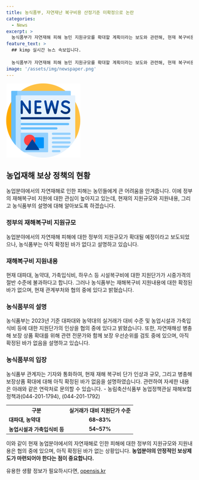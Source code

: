 ```yaml
---
title: 농식품부, 자연재난 복구비용 산정기준 미확정으로 논란
categories:
  - News
excerpt: >
  농식품부가 자연재해 피해 농민 지원규모를 확대할 계획이라는 보도와 관련해, 현재 복구비용 지원단가와 자연재해성 병충해 보장 상품 확대를 검토 중이라는 설명이 나왔다. 그러나 아직 확정된 사항은 없으며, 실거래가 대비 지원단가는 68~83% 수준이며, 병충해 보장 우선순위 역시 논의 중이라고 밝혔다. 농식품부는 관계부처와의 협의를 통해 상세 내용을 결정할 예정이며, 자세한 사항은 해당 부서로 문의할 것을 권고했다. (출처: 정책브리핑)
feature_text: >
  ## kimp 실시간 뉴스 속보입니다.

  농식품부가 자연재해 피해 농민 지원규모를 확대할 계획이라는 보도와 관련해, 현재 복구비용 지원단가와 자연재해성 병충해 보장 상품 확대를 검토 중이라는 설명이 나왔다. 그러나 아직 확정된 사항은 없으며, 실거래가 대비 지원단가는 68~83% 수준이며, 병충해 보장 우선순위 역시 논의 중이라고 밝혔다. 농식품부는 관계부처와의 협의를 통해 상세 내용을 결정할 예정이며, 자세한 사항은 해당 부서로 문의할 것을 권고했다. (출처: 정책브리핑)
image: '/assets/img/newspaper.png'
---
```


<p><img src="/assets/img/newspaper.png" alt="kimplant 속보" /></p>

<h2 data-ke-size="size26">농업재해 보상 정책의 현황</h2>

<p>농업분야에서의 자연재해로 인한 피해는 농민들에게 큰 어려움을 안겨줍니다. 이에 정부의 재해복구비 지원에 대한 관심이 높아지고 있는데, 현재의 지원규모와 지원내용, 그리고 농식품부의 설명에 대해 알아보도록 하겠습니다.</p>

<h3>정부의 재해복구비 지원규모</h3>

<p>농업분야에서의 자연재해 피해에 대한 정부의 지원규모가 확대될 예정이라고 보도되었으나, 농식품부는 아직 확정된 바가 없다고 설명하고 있습니다.</p>

<h3>재해복구비 지원내용</h3>

<p>현재 대파대, 농약대, 가축입식비, 하우스 등 시설복구비에 대한 지원단가가 시중가격의 절반 수준에 불과하다고 합니다. 그러나 농식품부는 재해복구비 지원내용에 대한 확정된 바가 없으며, 현재 관계부처와 협의 중에 있다고 밝혔습니다.</p>

<h3>농식품부의 설명</h3>

<p>농식품부는 2023년 기준 대파대와 농약대의 실거래가 대비 수준 및 농업시설과 가축입식비 등에 대한 지원단가의 인상을 협의 중에 있다고 밝혔습니다. 또한, 자연재해성 병충해 보장 상품 확대를 위해 관련 전문가와 함께 보장 우선순위를 검토 중에 있으며, 아직 확정된 바가 없음을 설명하고 있습니다.</p>

<h3>농식품부의 입장</h3>

<p>농식품부 관계자는 기자와 통화하여, 현재 재해 복구비 단가 인상과 규모, 그리고 병충해 보장상품 확대에 대해 아직 확정된 바가 없음을 설명하였습니다. 관련하여 자세한 내용은 아래와 같은 연락처로 문의할 수 있습니다.
- 농림축산식품부 농업정책관실 재해보헙정책과(044-201-1794), (044-201-1792)</p>

<p data-ke-size="size16"></p>

<table>
    <tr>
        <th>구분</th>
        <th>실거래가 대비 지원단가 수준</th>
    </tr>
    <tr>
        <td><b>대파대, 농약대</b></td>
        <td style="text-align: center; height: 17px;"><b>68~83%</b></td>
    </tr>
    <tr>
        <td><b>농업시설과 가축입식비 등</b></td>
        <td style="text-align: center; height: 17px;"><b>54~57%</b></td>
    </tr>
</table>

<p data-ke-size="size16"></p>

<p>이와 같이 현재 농업분야에서의 자연재해로 인한 피해에 대한 정부의 지원규모와 지원내용은 협의 중에 있으며, 아직 확정된 바가 없는 상황입니다. <b>농업분야의 안정적인 보상제도가 마련되어야 한다는 점이 중요합니다.</b></p>
유용한 생활 정보가 필요하시다면, <a href="https://opensis.kr" rel="dofollow">opensis.kr</a>


